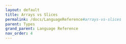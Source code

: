 ```yaml
---
layout: default
title: Arrays vs Slices
permalink: /docs/LanguageReference#arrays-vs-slices
parent: Types
grand_parent: Language Reference
nav_order: 4
---
```

